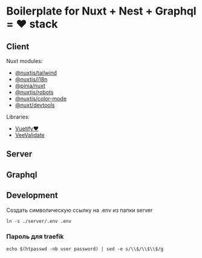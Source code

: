 # Boilerplate for Nuxt + Nest + Graphql = ❤️ stack

## Client

Nuxt modules:
- [@nuxtjs/tailwind](https://nuxt.com/modules/tailwindcss)
- [@nuxtjs/i18n](https://nuxt.com/modules/i18n)
- [@pinia/nuxt](https://nuxt.com/modules/pinia)
- [@nuxtjs/robots](https://nuxt.com/modules/robots)
- [@nuxtjs/color-mode](https://nuxt.com/modules/color-mode)
- [@nuxt/devtools](https://github.com/nuxt/devtools)

Libraries:
- [Vuetify❤️](https://next.vuetifyjs.com/)
- [VeeValidate](https://vee-validate.logaretm.com/)

## Server




## Graphql


## Development

Создать символическую ссылку на .env из папки server
```shell
ln -s ./server/.env .env
```

### Пароль для traefik

```shell
echo $(htpasswd -nb user password) | sed -e s/\\$/\\$\\$/g
```

